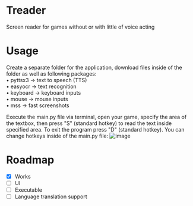 # Treader
Screen reader for games without  or with little of voice acting

# Usage
Create a separate folder for the application, download files inside of the folder as well as following packages:  
• pyttsx3 -> text to speech (TTS)  
• easyocr -> text recognition  
• keyboard -> keyboard inputs  
• mouse -> mouse inputs  
• mss -> fast screenshots  

Execute the main.py file via terminal, open your game, specify the area of the textbox, then press "S" (standard hotkey) to read the text inside specified area. To exit the program press "D" (standard hotkey). You can change hotkeys inside of the main.py file:
![image](https://github.com/user-attachments/assets/67a4226c-eba0-420e-9b86-4d3a3cbe84ac)

# Roadmap
- [x] Works
- [ ] UI
- [ ] Executable
- [ ] Language translation support
